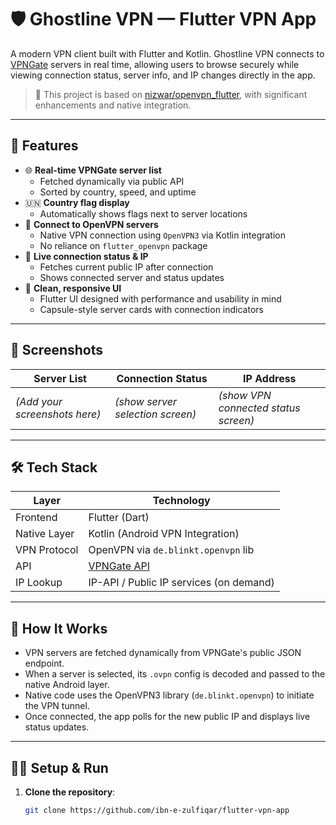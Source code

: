 # 🛡️ Ghostline VPN — Flutter VPN App

A modern VPN client built with Flutter and Kotlin. Ghostline VPN connects to [VPNGate](https://www.vpngate.net/) servers in real time, allowing users to browse securely while viewing connection status, server info, and IP changes directly in the app.

> 🔧 This project is based on [nizwar/openvpn_flutter](https://github.com/nizwar/openvpn_flutter), with significant enhancements and native integration.

---

## 🚀 Features

- 🌐 **Real-time VPNGate server list**
  - Fetched dynamically via public API
  - Sorted by country, speed, and uptime
- 🇺🇳 **Country flag display**
  - Automatically shows flags next to server locations
- 📡 **Connect to OpenVPN servers**
  - Native VPN connection using `OpenVPN3` via Kotlin integration
  - No reliance on `flutter_openvpn` package
- 📍 **Live connection status & IP**
  - Fetches current public IP after connection
  - Shows connected server and status updates
- 📱 **Clean, responsive UI**
  - Flutter UI designed with performance and usability in mind
  - Capsule-style server cards with connection indicators

---

## 📱 Screenshots

| Server List | Connection Status | IP Address |
|-------------|-------------------|------------|
| *(Add your screenshots here)* | *(show server selection screen)* | *(show VPN connected status screen)* |

---

## 🛠️ Tech Stack

| Layer         | Technology                            |
|---------------|----------------------------------------|
| Frontend      | Flutter (Dart)                         |
| Native Layer  | Kotlin (Android VPN Integration)       |
| VPN Protocol  | OpenVPN via `de.blinkt.openvpn` lib    |
| API           | [VPNGate API](https://www.vpngate.net/api/iphone/) |
| IP Lookup     | IP-API / Public IP services (on demand) |

---

## 🧠 How It Works

- VPN servers are fetched dynamically from VPNGate's public JSON endpoint.
- When a server is selected, its `.ovpn` config is decoded and passed to the native Android layer.
- Native code uses the OpenVPN3 library (`de.blinkt.openvpn`) to initiate the VPN tunnel.
- Once connected, the app polls for the new public IP and displays live status updates.

---

## 🧑‍💻 Setup & Run

1. **Clone the repository**:
   ```bash
   git clone https://github.com/ibn-e-zulfiqar/flutter-vpn-app
   
